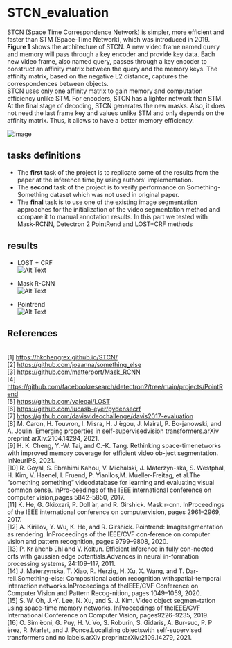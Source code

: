 # STCN_evaluation

STCN (Space Time Correspondence Network) is simpler, more efficient and faster than STM (Space-Time Network), which was introduced in 2019. 
<br /> **Figure 1** shows the architecture of STCN. A new video frame named query and memory will pass through a key encoder and provide key data.
Each new video frame, also named query, passes through a key encoder to construct an affinity matrix between the query and the memory keys.
The affinity matrix, based on the negative L2 distance, captures the correspondences between objects.
<br />STCN uses only one affinity matrix to gain memory and computation efficiency unlike STM. For encoders, STCN has a lighter network than STM.
At the final stage of decoding, STCN generates the new masks. 
Also, it does not need the last frame key and values unlike STM and only depends on the affinity matrix. Thus, it allows to have a better memory efficiency. 

![image](https://user-images.githubusercontent.com/80272042/151395512-eb7bc0e2-0431-4f75-9bbc-0baff08fe4c8.png)



## tasks definitions

* The **first** task of the project is to replicate some of the results from the paper at the inference time,by using authors’ implementation.
* The **second** task of the project is to verify performance on Something-Something dataset which was not used in original paper.
* The **final** task is to use one of the existing image segmentation approaches for the initialization of the video segmentation method and compare it to manual annotation results. In this part we tested with Mask-RCNN, Detectron 2 PointRend and LOST+CRF methods

## results

* LOST + CRF
<br />![Alt Text](https://media.giphy.com/media/UsPALjbeJwppExZ9T6/giphy.gif)

* Mask R-CNN
<br />![Alt Text](https://media.giphy.com/media/lDBj61kILs19YEwHbd/giphy.gif)

* Pointrend
<br />![Alt Text](https://media.giphy.com/media/JYdMfSmUeLXSdiZJ5h/giphy.gif)


## References
<br />[1] https://hkchengrex.github.io/STCN/
<br />[2] https://github.com/joaanna/something_else
<br />[3] https://github.com/matterport/Mask_RCNN
<br />[4] https://github.com/facebookresearch/detectron2/tree/main/projects/PointRend
<br />[5] https://github.com/valeoai/LOST
<br />[6] https://github.com/lucasb-eyer/pydensecrf
<br />[7] https://github.com/davisvideochallenge/davis2017-evaluation
<br />[8] M.  Caron,  H.  Touvron,  I.  Misra,  H.  J ́egou,  J.  Mairal,  P.  Bo-janowski, and A. Joulin.  Emerging properties in self-supervisedvision transformers.arXiv preprint arXiv:2104.14294, 2021.
<br />[9] H. K. Cheng, Y.-W. Tai, and C.-K. Tang.  Rethinking space-timenetworks with improved memory coverage for efficient video ob-ject segmentation. InNeurIPS, 2021.
<br />[10] R.   Goyal,   S.   Ebrahimi   Kahou,   V.   Michalski,   J.   Materzyn-ska,  S.  Westphal,  H.  Kim,  V.  Haenel,  I.  Fruend,  P.  Yianilos,M.  Mueller-Freitag,  et  al.The  ”something  something”  videodatabase for learning and evaluating visual common sense. InPro-ceedings of the IEEE international conference on computer vision,pages 5842–5850, 2017.
<br />[11] K. He, G. Gkioxari, P. Doll ́ar, and R. Girshick.  Mask r-cnn.  InProceedings  of  the  IEEE  international  conference  on  computervision, pages 2961–2969, 2017.
<br />[12] A. Kirillov,  Y. Wu,  K. He,  and R. Girshick.   Pointrend:  Imagesegmentation as rendering. InProceedings of the IEEE/CVF con-ference on computer vision and pattern recognition, pages 9799–9808, 2020.
<br />[13] P.  Kr ̈ahenb ̈uhl  and  V.  Koltun.   Efficient  inference  in  fully  con-nected crfs with gaussian edge potentials.Advances in neural in-formation processing systems, 24:109–117, 2011.
<br />[14] J. Materzynska, T. Xiao, R. Herzig, H. Xu, X. Wang, and T. Dar-rell.Something-else:   Compositional  action  recognition  withspatial-temporal  interaction  networks.InProceedings  of  theIEEE/CVF Conference on Computer Vision and Pattern Recog-nition, pages 1049–1059, 2020.
<br />[15] S. W. Oh, J.-Y. Lee, N. Xu, and S. J. Kim.  Video object segmen-tation using space-time memory networks.  InProceedings of theIEEE/CVF International Conference on Computer Vision, pages9226–9235, 2019.
<br />[16] O.  Sim ́eoni,  G.  Puy,  H.  V.  Vo,  S.  Roburin,  S.  Gidaris,  A.  Bur-suc,  P.  P ́erez,  R.  Marlet,  and  J.  Ponce.Localizing  objectswith self-supervised transformers and no labels.arXiv preprintarXiv:2109.14279, 2021.
